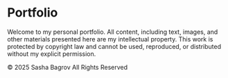 # Portfolio

Welcome to my personal portfolio. All content, including text, images, and other materials presented here are my intellectual property. This work is protected by copyright law and cannot be used, reproduced, or distributed without my explicit permission.

© 2025 Sasha Bagrov All Rights Reserved